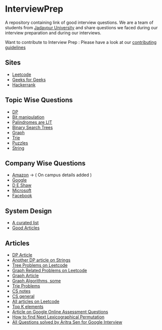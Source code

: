 # InterviewPrep
A repository containing link of good interview questions.
We are a team of students from [Jadavpur University](http://www.jaduniv.edu.in/) and share questions we faced during our interview preparation and during our
interviews.

Want to contribute to Interview Prep : Please have a look at our [contributing guidelines](./CONTRIBUTING.md)

## Sites

* [Leetcode](Sites/Leetcode.md)
* [Geeks for Geeks](Sites/GFG.md)
* [Hackerrank](Sites/hackerrank.md)

## Topic Wise Questions

* [DP](Topic/DP.md)
* [Bit manipulation](Topic/Bitwise.md)
* [Palindromes are LIT](Topic/Palindromes.md)
* [Binary Search Trees](Topic/BST.md)
* [Graph](Topic/Graph.md)
* [Trie](Topic/Trie.md)
* [Puzzles](https://github.com/TheSYNcoder/InterviewPrep/blob/master/puzzle.md)
* [String](Topic/String.md)

## Company Wise Questions

* [Amazon](https://github.com/TheSYNcoder/InterviewPrep/blob/master/CompanyWise/Amazon.md) -> ( On campus details added )
* [Google](CompanyWise/Google.md)
* [D E Shaw](CompanyWise/DEShaw.md)
* [Microsoft](CompanyWise/Microsoft.md)
* [Facebook](CompanyWise/Facebook.md)



## System Design

* [A curated list](https://github.com/shashank88/system_design)
* [Good Articles](https://github.com/checkcheckzz/system-design-interview)

## Articles 

* [DP Article](https://leetcode.com/discuss/general-discussion/458695/dynamic-programming-patterns)
* [Another DP article on Strings](https://leetcode.com/discuss/general-discussion/651719/how-to-solve-dp-string-template-and-4-steps-to-be-followed)
* [Tree Problems on Leetcode](https://leetcode.com/list/x1dyagvv/)
* [Graph Related Problems on Leetcode](https://leetcode.com/list/x1vj23fh/)
* [Graph Article](https://leetcode.com/discuss/general-discussion/655708/graph-problems-for-beginners-practice-problems-and-sample-solutions)
* [Graph Algorithms, some](http://www.graph-magics.com/algorithms.php)
* [Trie Problems](https://leetcode.com/discuss/general-discussion/680706/article-on-trie-general-template-and-list-of-problems)
* [CS notes](https://github.com/darshanime/notes/)
* [CS general](https://zero1code.info/)
* [All articles on Leetcode](https://leetcode.com/discuss/general-discussion/665604/important-and-useful-links-from-all-over-the-leetcode)
* [Top K elements](https://leetcode.com/articles/top-k-frequent-elements/)
* [Article on Google Online Assessment Questions](https://leetcode.com/discuss/interview-question/352460/Google-Online-Assessment-Questions)
* [How to find Next Lexicographical Permutation](https://www.nayuki.io/page/next-lexicographical-permutation-algorithm)
* [All Questions solved by Aritra Sen for Google Interview](https://github.com/aritra-sen/DSA-Practice)


